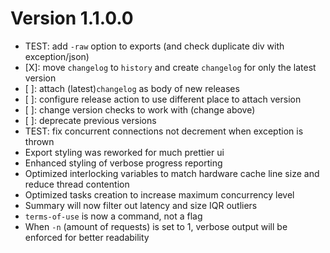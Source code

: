 # Version 1.1.0.0

- TEST: add `-raw` option to exports (and check duplicate div with exception/json)
- [X]: move `changelog` to `history` and create `changelog` for only the latest version
- [ ]: attach (latest)`changelog` as body of new releases
- [ ]: configure release action to use different place to attach version
- [ ]: change version checks to work with (change above)
- [ ]: deprecate previous versions
- TEST: fix concurrent connections not decrement when exception is thrown
- Export styling was reworked for much prettier ui
- Enhanced styling of verbose progress reporting
- Optimized interlocking variables to match hardware cache line size and reduce thread contention
- Optimized tasks creation to increase maximum concurrency level
- Summary will now filter out latency and size IQR outliers
- `terms-of-use` is now a command, not a flag
- When `-n` (amount of requests) is set to 1, verbose output will be enforced for better readability
